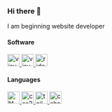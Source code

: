 ### Hi there 👋

I am beginning website developer

#### Software

<a href="https://code.visualstudio.com/" target="_blank" rel="noreferrer">
  <img src="https://upload.wikimedia.org/wikipedia/commons/9/9a/Visual_Studio_Code_1.35_icon.svg" alt="visualstudiocode" width="28px" height="28px">
</a>
<a href="https://visualstudio.microsoft.com/" target="_blank" rel="noreferrer">
  <img src="https://upload.wikimedia.org/wikipedia/commons/2/2c/Visual_Studio_Icon_2022.svg" alt="visualstudio" width="28px" height="28px">
</a>
<a href="https://www.jetbrains.com/rider" target="_blank" rel="noreferrer">
  <img src="https://upload.wikimedia.org/wikipedia/commons/6/6e/JetBrains_Rider_Icon.svg" alt="rider" width="28px" height="28px">
</a>

#### Languages

<a href="https://www.w3.org/html/" target="_blank" rel="noreferrer"> 
  <img src="https://cdn-icons-png.flaticon.com/512/174/174854.png" alt="html5" width="28px" height="28px"/> 
</a> 
<a href="https://www.w3schools.com/css/" target="_blank" rel="noreferrer"> 
  <img src="https://cdn-icons-png.flaticon.com/512/732/732190.png" alt="css3" width="28px" height="28px"/> 
</a> 
<a href="https://tailwindcss.com/" target="_blank" rel="noreferrer"> 
  <img src="https://upload.wikimedia.org/wikipedia/commons/d/d5/Tailwind_CSS_Logo.svg" alt="tailwind" width="28px" height="28px"/> 
</a> 
<a href="https://www.w3schools.com/cs/" target="_blank" rel="noreferrer"> 
  <img src="https://uxwing.com/wp-content/themes/uxwing/download/brands-and-social-media/c-sharp-programming-language-icon.png" alt="csharp" width="28px" height="28px"/> 
</a>
